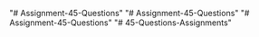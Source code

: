 "# Assignment-45-Questions" 
"# Assignment-45-Questions" 
"# Assignment-45-Questions" 
"# 45-Questions-Assignments" 
